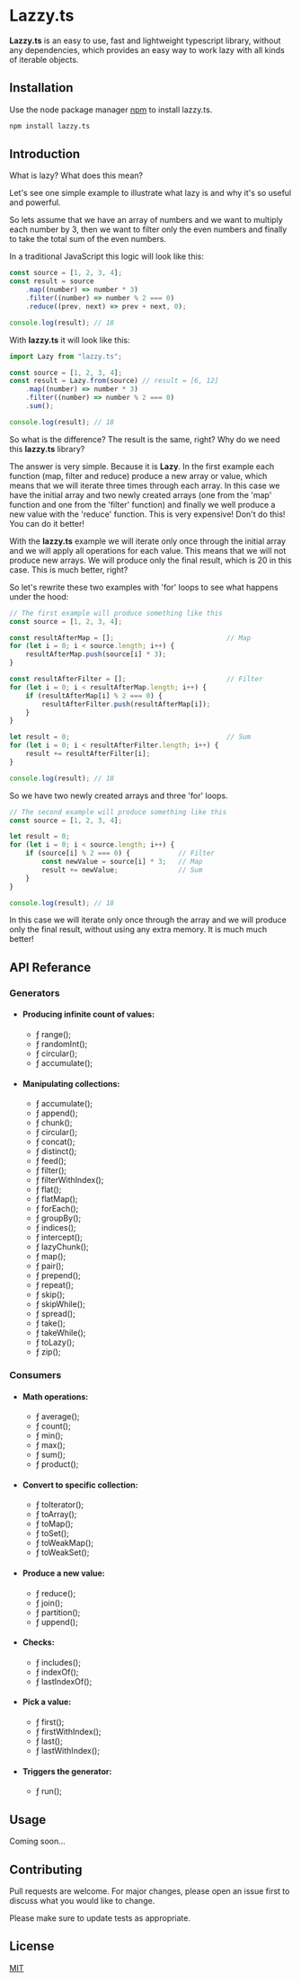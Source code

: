 # Lazzy.ts

**Lazzy.ts** is an easy to use, fast and lightweight typescript library, without any dependencies, which provides an easy way to work lazy with all kinds of iterable objects.

## Installation

Use the node package manager [npm](https://www.npmjs.com/package/lazzy.ts) to install lazzy.ts.

```bash
npm install lazzy.ts
```

## Introduction

What is lazy? What does this mean?

Let's see one simple example to illustrate what lazy is and why it's so useful and powerful.

So lets assume that we have an array of numbers and we want to multiply each number by 3, then we want to filter only the even numbers and finally to take the total sum of the even numbers.

In a traditional JavaScript this logic will look like this:

```typescript
const source = [1, 2, 3, 4];
const result = source
    .map((number) => number * 3)
    .filter((number) => number % 2 === 0)
    .reduce((prev, next) => prev + next, 0);

console.log(result); // 18
```

With **lazzy.ts** it will look like this:

```typescript
import Lazy from "lazzy.ts";

const source = [1, 2, 3, 4];
const result = Lazy.from(source) // result = [6, 12]
    .map((number) => number * 3)
    .filter((number) => number % 2 === 0)
    .sum();

console.log(result); // 18
```

So what is the difference? The result is the same, right? Why do we need this **lazzy.ts** library?

The answer is very simple. Because it is **Lazy**.
In the first example each function (map, filter and reduce) produce a new array or value, which means that we will iterate three times through each array. In this case we have the initial array and two newly created arrays (one from the 'map' function and one from the 'filter' function) and finally we well produce a new value with the 'reduce' function. This is very expensive! Don't do this! You can do it better!

With the **lazzy.ts** example we will iterate only once through the initial array and we will apply all operations for each value. This means that we will not produce new arrays. We will produce only the final result, which is 20 in this case. This is much better, right?

So let's rewrite these two examples with 'for' loops to see what happens under the hood:

```typescript
// The first example will produce something like this
const source = [1, 2, 3, 4];

const resultAfterMap = [];                            // Map
for (let i = 0; i < source.length; i++) {
    resultAfterMap.push(source[i] * 3);
}

const resultAfterFilter = [];                         // Filter
for (let i = 0; i < resultAfterMap.length; i++) {
    if (resultAfterMap[i] % 2 === 0) {
        resultAfterFilter.push(resultAfterMap[i]);
    }
}

let result = 0;                                       // Sum
for (let i = 0; i < resultAfterFilter.length; i++) {
    result += resultAfterFilter[i];
}

console.log(result); // 18
```

So we have two newly created arrays and three 'for' loops.

```typescript
// The second example will produce something like this
const source = [1, 2, 3, 4];

let result = 0;
for (let i = 0; i < source.length; i++) {
    if (source[i] % 2 === 0) {            // Filter
        const newValue = source[i] * 3;   // Map
        result += newValue;               // Sum
    }
}

console.log(result); // 18
```

In this case we will iterate only once through the array and we will produce only the final result, without using any extra memory. It is much much better!

## API Referance

### Generators

-   #### Producing infinite count of values:

    -   ƒ range();
    -   ƒ randomInt();
    -   ƒ circular();
    -   ƒ accumulate();

-   #### Manipulating collections:
    -   ƒ accumulate();
    -   ƒ append();
    -   ƒ chunk();
    -   ƒ circular();
    -   ƒ concat();
    -   ƒ distinct();
    -   ƒ feed();
    -   ƒ filter();
    -   ƒ filterWithIndex();
    -   ƒ flat();
    -   ƒ flatMap();
    -   ƒ forEach();
    -   ƒ groupBy();
    -   ƒ indices();
    -   ƒ intercept();
    -   ƒ lazyChunk();
    -   ƒ map();
    -   ƒ pair();
    -   ƒ prepend();
    -   ƒ repeat();
    -   ƒ skip();
    -   ƒ skipWhile();
    -   ƒ spread();
    -   ƒ take();
    -   ƒ takeWhile();
    -   ƒ toLazy();
    -   ƒ zip();

### Consumers

-   #### Math operations:

    -   ƒ average();
    -   ƒ count();
    -   ƒ min();
    -   ƒ max();
    -   ƒ sum();
    -   ƒ product();

-   #### Convert to specific collection:

    -   ƒ toIterator();
    -   ƒ toArray();
    -   ƒ toMap();
    -   ƒ toSet();
    -   ƒ toWeakMap();
    -   ƒ toWeakSet();

-   #### Produce a new value:

    -   ƒ reduce();
    -   ƒ join();
    -   ƒ partition();
    -   ƒ uppend();

-   #### Checks:

    -   ƒ includes();
    -   ƒ indexOf();
    -   ƒ lastIndexOf();

-   #### Pick a value:

    -   ƒ first();
    -   ƒ firstWithIndex();
    -   ƒ last();
    -   ƒ lastWithIndex();

-   #### Triggers the generator:
    -   ƒ run();

## Usage

Coming soon...

## Contributing

Pull requests are welcome. For major changes, please open an issue first to discuss what you would like to change.

Please make sure to update tests as appropriate.

## License

[MIT](https://choosealicense.com/licenses/mit/)
